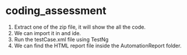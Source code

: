 # coding_assessment
1. Extract one of the zip file, it will show the all the code.
2. We can import it in and ide.
3. Run the testCase.xml file using TestNg
4. We can find the HTML report file inside the AutomationReport folder.
